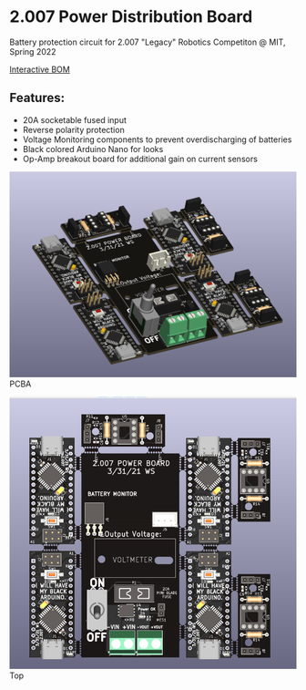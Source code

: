 # 2.007 Power Distribution Board
Battery protection circuit for 2.007 "Legacy" Robotics Competiton @ MIT, Spring 2022

[Interactive BOM](https://htmlpreview.github.io/?https://raw.githubusercontent.com/wszeto9/2_679_PCB/main/Arduino_USB_C/arduino_usb_c/ibom.html)

<h2> Features:</h2>
<ul>
<li>20A socketable fused input</li>
<li>Reverse polarity protection</li>
<li> Voltage Monitoring components to prevent overdischarging of batteries </li>
  <li> Black colored Arduino Nano for looks </li>
  <li> Op-Amp breakout board for additional gain on current sensors</li>
</ul>

![3D Assembled](Photos/ISO_PCB_image.png)
PCBA

![Top](Photos/top_view.png)
Top
